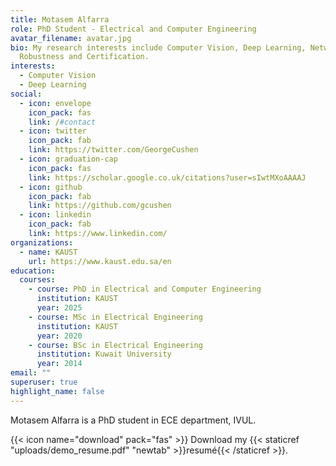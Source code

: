 ```yaml
---
title: Motasem Alfarra
role: PhD Student - Electrical and Computer Engineering
avatar_filename: avatar.jpg
bio: My research interests include Computer Vision, Deep Learning, Network
  Robustness and Certification.
interests:
  - Computer Vision
  - Deep Learning
social:
  - icon: envelope
    icon_pack: fas
    link: /#contact
  - icon: twitter
    icon_pack: fab
    link: https://twitter.com/GeorgeCushen
  - icon: graduation-cap
    icon_pack: fas
    link: https://scholar.google.co.uk/citations?user=sIwtMXoAAAAJ
  - icon: github
    icon_pack: fab
    link: https://github.com/gcushen
  - icon: linkedin
    icon_pack: fab
    link: https://www.linkedin.com/
organizations:
  - name: KAUST
    url: https://www.kaust.edu.sa/en
education:
  courses:
    - course: PhD in Electrical and Computer Engineering
      institution: KAUST
      year: 2025
    - course: MSc in Electrical Engineering
      institution: KAUST
      year: 2020
    - course: BSc in Electrical Engineering
      institution: Kuwait University
      year: 2014
email: ""
superuser: true
highlight_name: false
---
```

Motasem Alfarra is a PhD student in ECE department, IVUL.



{{< icon name="download" pack="fas" >}} Download my {{< staticref "uploads/demo_resume.pdf" "newtab" >}}resumé{{< /staticref >}}.